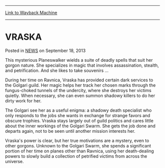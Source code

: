 
---
[Link to Wayback Machine](https://web.archive.org/web/20220519065143/https://magic.wizards.com/en/articles/archive/vraska-2013-09-18)

[_metadata_:description]:- "Vraska is the Gorgon assassin of the Golgari guild. A mysterious Planeswalker, she summons shadowy accomplices and collects petrified “trophies” from her travels."
[_metadata_:generator]:- "Drupal 7 (http://drupal.org)"
[_metadata_:node]:- "46531"
[_metadata_:publish_date]:- "2013-09-18"
[_metadata_:source]:- "div-main-content"
[_metadata_:title]:- "VRASKA"
[_metadata_:wayback_capture_timestamp]:- "2022-05-19 06:51:43"
[_metadata_:wayback_raw_url]:- "https://web.archive.org/web/20220519065143id_/https://magic.wizards.com/en/articles/archive/vraska-2013-09-18"
[_metadata_:wayback_url]:- "https://magic.wizards.com/en/articles/archive/vraska-2013-09-18"
---


VRASKA
======



 Posted in [NEWS](/en/articles)
 on September 18, 2013 










This mysterious Planeswalker wields a suite of deadly spells that suit her gorgon nature. She specializes in magic that involves assassination, stealth, and petrification. And she likes to take souvenirs …


During her time on Ravnica, Vraska has provided certain dark services to the Golgari guild. Her magic helps her track her chosen marks through the fungus-choked tunnels of the undercity, where she destroys her victims quietly. When necessary, she can even summon shadowy killers to do her dirty work for her.


The Golgari see her as a useful enigma: a shadowy death specialist who only responds to the jobs she wants in exchange for strange favors and obscure trophies. Vraska stays largely out of guild politics and cares little about the inner workings of the Golgari Swarm. She gets the job done and departs again, not to be seen until another mission interests her.


Vraska's power is clear, but her true motivations are a mystery, even to other gorgons. Unknown to the Golgari Swarm, she spends a significant portion of her time on planes other than Ravnica, using her death-dealing powers to slowly build a collection of petrified victims from across the universe.







